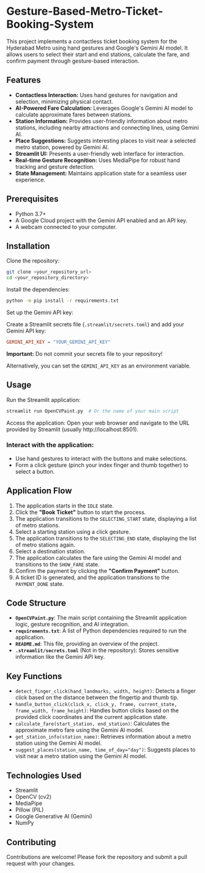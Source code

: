 # Gesture-Based-Metro-Ticket-Booking-System

This project implements a contactless ticket booking system for the Hyderabad Metro using hand gestures and Google's Gemini AI model. It allows users to select their start and end stations, calculate the fare, and confirm payment through gesture-based interaction.

## Features
- **Contactless Interaction:** Uses hand gestures for navigation and selection, minimizing physical contact.
- **AI-Powered Fare Calculation:** Leverages Google's Gemini AI model to calculate approximate fares between stations.
- **Station Information:** Provides user-friendly information about metro stations, including nearby attractions and connecting lines, using Gemini AI.
- **Place Suggestions:** Suggests interesting places to visit near a selected metro station, powered by Gemini AI.
- **Streamlit UI:** Presents a user-friendly web interface for interaction.
- **Real-time Gesture Recognition:** Uses MediaPipe for robust hand tracking and gesture detection.
- **State Management:** Maintains application state for a seamless user experience.

## Prerequisites
- Python 3.7+
- A Google Cloud project with the Gemini API enabled and an API key.
- A webcam connected to your computer.

## Installation
Clone the repository:
```bash
git clone <your_repository_url>
cd <your_repository_directory>
```
Install the dependencies:
```bash
python -m pip install -r requirements.txt
```
Set up the Gemini API key:

Create a Streamlit secrets file (`.streamlit/secrets.toml`) and add your Gemini API key:
```toml
GEMINI_API_KEY = "YOUR_GEMINI_API_KEY"
```
**Important:** Do not commit your secrets file to your repository!

Alternatively, you can set the `GEMINI_API_KEY` as an environment variable.

## Usage
Run the Streamlit application:
```bash
streamlit run OpenCVPaint.py  # Or the name of your main script
```
Access the application: Open your web browser and navigate to the URL provided by Streamlit (usually http://localhost:8501).

### Interact with the application:
- Use hand gestures to interact with the buttons and make selections.
- Form a click gesture (pinch your index finger and thumb together) to select a button.

## Application Flow
1. The application starts in the `IDLE` state.
2. Click the **"Book Ticket"** button to start the process.
3. The application transitions to the `SELECTING_START` state, displaying a list of metro stations.
4. Select a starting station using a click gesture.
5. The application transitions to the `SELECTING_END` state, displaying the list of metro stations again.
6. Select a destination station.
7. The application calculates the fare using the Gemini AI model and transitions to the `SHOW_FARE` state.
8. Confirm the payment by clicking the **"Confirm Payment"** button.
9. A ticket ID is generated, and the application transitions to the `PAYMENT_DONE` state.

## Code Structure
- **`OpenCVPaint.py`**: The main script containing the Streamlit application logic, gesture recognition, and AI integration.
- **`requirements.txt`**: A list of Python dependencies required to run the application.
- **`README.md`**: This file, providing an overview of the project.
- **`.streamlit/secrets.toml`** (Not in the repository): Stores sensitive information like the Gemini API key.

## Key Functions
- `detect_finger_click(hand_landmarks, width, height)`: Detects a finger click based on the distance between the fingertip and thumb tip.
- `handle_button_click(click_x, click_y, frame, current_state, frame_width, frame_height)`: Handles button clicks based on the provided click coordinates and the current application state.
- `calculate_fare(start_station, end_station)`: Calculates the approximate metro fare using the Gemini AI model.
- `get_station_info(station_name)`: Retrieves information about a metro station using the Gemini AI model.
- `suggest_places(station_name, time_of_day="day")`: Suggests places to visit near a metro station using the Gemini AI model.

## Technologies Used
- Streamlit
- OpenCV (cv2)
- MediaPipe
- Pillow (PIL)
- Google Generative AI (Gemini)
- NumPy

## Contributing
Contributions are welcome! Please fork the repository and submit a pull request with your changes.

